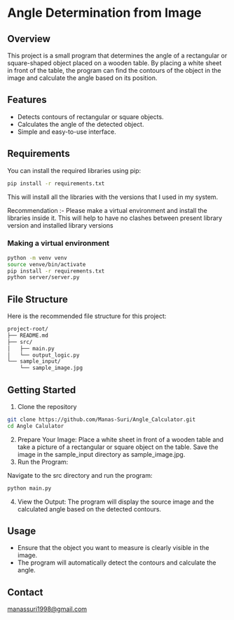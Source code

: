 # Angle Determination from Image

## Overview

This project is a small program that determines the angle of a rectangular or square-shaped object placed on a wooden table. By placing a white sheet in front of the table, the program can find the contours of the object in the image and calculate the angle based on its position.

## Features

- Detects contours of rectangular or square objects.
- Calculates the angle of the detected object.
- Simple and easy-to-use interface.

## Requirements

You can install the required libraries using pip:

```bash
pip install -r requirements.txt
```
This will install all the libraries with the versions that I used in my system.

Recommendation :- Please make a virtual environment and install the libraries inside it. This will help to have no clashes between present library version and installed library versions

### Making a virtual environment

```bash
python -m venv venv
source venve/bin/activate
pip install -r requirements.txt
python server/server.py
```


## File Structure

Here is the recommended file structure for this project:

```bash
project-root/
├── README.md
├── src/
│   ├── main.py
│   └── output_logic.py
└── sample_input/
    └── sample_image.jpg
```

## Getting Started

1. Clone the repository

```bash
git clone https://github.com/Manas-Suri/Angle_Calculator.git
cd Angle Calulator
```

2. Prepare Your Image: Place a white sheet in front of a wooden table and take a picture of a rectangular or square object on the table. Save the image in the sample_input directory as sample_image.jpg.
3. Run the Program:

Navigate to the src directory and run the program:

```bash
python main.py
```

4. View the Output: The program will display the source image and the calculated angle based on the detected contours.

## Usage

- Ensure that the object you want to measure is clearly visible in the image.
- The program will automatically detect the contours and calculate the angle.

## Contact

manassuri1998@gmail.com